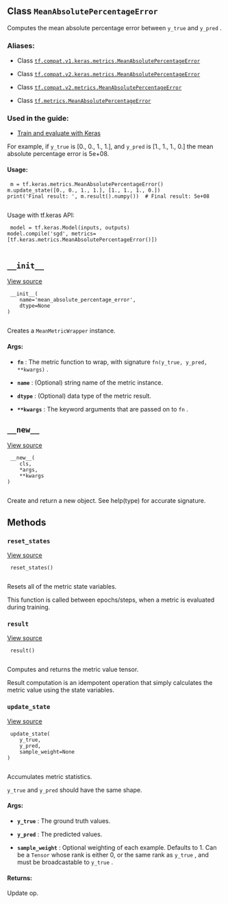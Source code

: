 

## Class  `MeanAbsolutePercentageError` 
Computes the mean absolute percentage error between  `y_true`  and  `y_pred` .



### Aliases:

- Class [ `tf.compat.v1.keras.metrics.MeanAbsolutePercentageError` ](/api_docs/python/tf/keras/metrics/MeanAbsolutePercentageError)

- Class [ `tf.compat.v2.keras.metrics.MeanAbsolutePercentageError` ](/api_docs/python/tf/keras/metrics/MeanAbsolutePercentageError)

- Class [ `tf.compat.v2.metrics.MeanAbsolutePercentageError` ](/api_docs/python/tf/keras/metrics/MeanAbsolutePercentageError)

- Class [ `tf.metrics.MeanAbsolutePercentageError` ](/api_docs/python/tf/keras/metrics/MeanAbsolutePercentageError)



### Used in the guide:

- [Train and evaluate with Keras](https://tensorflow.google.cn/guide/keras/train_and_evaluate)

For example, if  `y_true`  is [0., 0., 1., 1.], and  `y_pred`  is [1., 1., 1., 0.]
the mean absolute percentage error is 5e+08.



#### Usage:


```
 m = tf.keras.metrics.MeanAbsolutePercentageError()
m.update_state([0., 0., 1., 1.], [1., 1., 1., 0.])
print('Final result: ', m.result().numpy())  # Final result: 5e+08
 
```

Usage with tf.keras API:



```
 model = tf.keras.Model(inputs, outputs)
model.compile('sgd', metrics=[tf.keras.metrics.MeanAbsolutePercentageError()])
 
```



##  `__init__` 
[View source](https://github.com/tensorflow/tensorflow/blob/r2.0/tensorflow/python/keras/metrics.py#L1971-L1973)



```
 __init__(
    name='mean_absolute_percentage_error',
    dtype=None
)
 
```

Creates a  `MeanMetricWrapper`  instance.



#### Args:

- **`fn`** : The metric function to wrap, with signature
 `fn(y_true, y_pred, **kwargs)` .

- **`name`** : (Optional) string name of the metric instance.

- **`dtype`** : (Optional) data type of the metric result.

- **`**kwargs`** : The keyword arguments that are passed on to  `fn` .



##  `__new__` 
[View source](https://github.com/tensorflow/tensorflow/blob/r2.0/tensorflow/python/keras/metrics.py#L144-L160)



```
 __new__(
    cls,
    *args,
    **kwargs
)
 
```

Create and return a new object.  See help(type) for accurate signature.



## Methods


###  `reset_states` 
[View source](https://github.com/tensorflow/tensorflow/blob/r2.0/tensorflow/python/keras/metrics.py#L203-L209)



```
 reset_states()
 
```

Resets all of the metric state variables.

This function is called between epochs/steps,
when a metric is evaluated during training.



###  `result` 
[View source](https://github.com/tensorflow/tensorflow/blob/r2.0/tensorflow/python/keras/metrics.py#L361-L371)



```
 result()
 
```

Computes and returns the metric value tensor.

Result computation is an idempotent operation that simply calculates the
metric value using the state variables.



###  `update_state` 
[View source](https://github.com/tensorflow/tensorflow/blob/r2.0/tensorflow/python/keras/metrics.py#L558-L583)



```
 update_state(
    y_true,
    y_pred,
    sample_weight=None
)
 
```

Accumulates metric statistics.

 `y_true`  and  `y_pred`  should have the same shape.



#### Args:

- **`y_true`** : The ground truth values.

- **`y_pred`** : The predicted values.

- **`sample_weight`** : Optional weighting of each example. Defaults to 1. Can be
a  `Tensor`  whose rank is either 0, or the same rank as  `y_true` ,
and must be broadcastable to  `y_true` .



#### Returns:
Update op.

